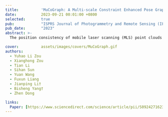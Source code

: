 ```yaml
---
title:          'MuCoGraph: A Multi-scale Constraint Enhanced Pose Graph Framework for MLS Point Cloud Inconsistency Correction'
date:           2023-09-21 00:01:00 +0800
selected:       true
pub:            "ISPRS Journal of Photogrammetry and Remote Sensing (IF: 12.7)"
pub_date:       "2023"
abstract: >-
  The position consistency of mobile laser scanning (MLS) point clouds is crucial for large-scale applications, and is normally guaranteed by the global navigation satellite system (GNSS) and high-precision inertial measurement unit (IMU) in the data acquisition. However, GNSS-denied environments such as city valleys result in significant position inconsistency for overlapping areas, and it is difficult to automatically locate these inconsistent areas. In this paper, to overcome these problems, we present MuCoGraph, which introduces multi-scale constraints to establish the correct correspondences for revisited areas, and formulates an enhanced pose graph for position inconsistency correction. The georeferenced MLS point cloud is first sliced into segments adaptively, and these segments are then abstracted as graph vertices, which satisfy local geometric consistency and rigid transformation hypotheses. Accurate revisited graph edges are then constructed hierarchically under multi-scale scenery consistency constraints. These revisited edges are initialized based on feature-based correspondence estimation and further unreliable edge pruning. Finally, through combination with virtual co-observations, correspondence-enhanced pose-graph optimization is introduced to globally redistribute the errors and obtain a high-precision point cloud. The proposed method was used to correct the MLS point cloud position inconsistency in three datasets. The average three-dimensional distance of the checkpoints was reduced from 0.362 m, 0.108 m, and 1.027 m to 0.057 m, 0.033 m, and 0.051 m for datasets I, II, and III respectively. In addition, the root-mean-square error of all three datasets was less than 0.04 m after correction. The experiments confirmed that the proposed method can automatically locate and correct the position inconsistency of MLS point clouds, showing good robustness and effectiveness.

cover:          assets/images/covers/MuCoGraph.gif
authors:
  - Yuhao Li Zou
  - Xianghong Zou
  - Tian Li
  - Sihan Sun
  - Yuan Wang
  - Fuxun Liang
  - Jianping Li†
  - Bisheng Yang†
  - Zhen Dong

links:
  Paper: [https://www.sciencedirect.com/science/article/pii/S0924271623003106](https://www.sciencedirect.com/science/article/pii/S0924271623002599)
---
```

